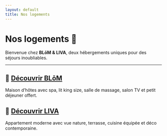 ```yaml
---
layout: default
title: Nos logements
---
```


# Nos logements 🌿

Bienvenue chez **BLōM & LIVA**, deux hébergements uniques pour des séjours inoubliables.

---

## 🔹 [Découvrir BLōM](blom.md)
Maison d’hôtes avec spa, lit king size, salle de massage, salon TV et petit déjeuner offert.
## 🔹 [Découvrir LIVA](liva.md)
Appartement moderne avec vue nature, terrasse, cuisine équipée et déco contemporaine.
